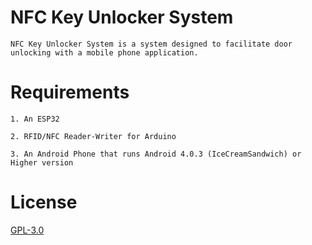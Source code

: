 # NFC Key Unlocker System
    NFC Key Unlocker System is a system designed to facilitate door unlocking with a mobile phone application.
    
# Requirements

    1. An ESP32

    2. RFID/NFC Reader-Writer for Arduino 

    3. An Android Phone that runs Android 4.0.3 (IceCreamSandwich) or Higher version 

# License

[GPL-3.0](https://choosealicense.com/licenses/gpl-3.0/)
